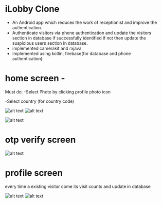 # iLobby Clone
- An Android app which reduces the work of receptionist and improve the authentication.
- Authenticate visitors via phone authentication and update the visitors section in database if successfully identified
if not then update the suspicious users section in database.
- implemented camerakit and rxjava
- Implemented using kotlin, firebase(for database and phone authentication)

# home screen -
Must do:
-Select Photo by clicking profile photo icon


-Select country (for country code)



![alt text](https://github.com/udays22/testapp/blob/master/screenshot1.jpg)
![alt text](https://github.com/udays22/testapp/blob/master/screenshot2.jpg)

![alt text](https://github.com/udays22/testapp/blob/master/screenshot3.jpg)

# otp verify screen


![alt text](https://github.com/udays22/testapp/blob/master/screenshot6.png)

# profile screen

every time a existing visitor come its visit counts and update in database


![alt text](https://github.com/udays22/testapp/blob/master/screenshot4.jpg)
![alt text](https://github.com/udays22/testapp/blob/master/screenshot5.jpg)


